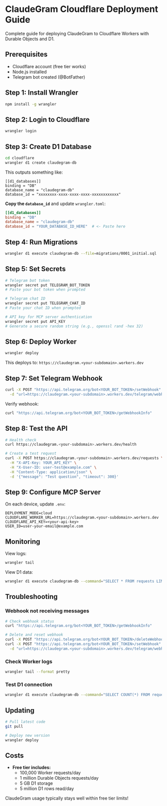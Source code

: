 # ClaudeGram Cloudflare Deployment Guide

Complete guide for deploying ClaudeGram to Cloudflare Workers with Durable Objects and D1.

## Prerequisites

- Cloudflare account (free tier works)
- Node.js installed
- Telegram bot created (@BotFather)

## Step 1: Install Wrangler

```bash
npm install -g wrangler
```

## Step 2: Login to Cloudflare

```bash
wrangler login
```

## Step 3: Create D1 Database

```bash
cd cloudflare
wrangler d1 create claudegram-db
```

This outputs something like:
```
[[d1_databases]]
binding = "DB"
database_name = "claudegram-db"
database_id = "xxxxxxxx-xxxx-xxxx-xxxx-xxxxxxxxxxxx"
```

**Copy the `database_id`** and update `wrangler.toml`:
```toml
[[d1_databases]]
binding = "DB"
database_name = "claudegram-db"
database_id = "YOUR_DATABASE_ID_HERE"  # <- Paste here
```

## Step 4: Run Migrations

```bash
wrangler d1 execute claudegram-db --file=migrations/0001_initial.sql
```

## Step 5: Set Secrets

```bash
# Telegram bot token
wrangler secret put TELEGRAM_BOT_TOKEN
# Paste your bot token when prompted

# Telegram chat ID
wrangler secret put TELEGRAM_CHAT_ID
# Paste your chat ID when prompted

# API key for MCP server authentication
wrangler secret put API_KEY
# Generate a secure random string (e.g., openssl rand -hex 32)
```

## Step 6: Deploy Worker

```bash
wrangler deploy
```

This deploys to: `https://claudegram.<your-subdomain>.workers.dev`

## Step 7: Set Telegram Webhook

```bash
curl -X POST "https://api.telegram.org/bot<YOUR_BOT_TOKEN>/setWebhook" \
  -d "url=https://claudegram.<your-subdomain>.workers.dev/telegram/webhook"
```

Verify webhook:
```bash
curl "https://api.telegram.org/bot<YOUR_BOT_TOKEN>/getWebhookInfo"
```

## Step 8: Test the API

```bash
# Health check
curl https://claudegram.<your-subdomain>.workers.dev/health

# Create a test request
curl -X POST https://claudegram.<your-subdomain>.workers.dev/requests \
  -H "X-API-Key: YOUR_API_KEY" \
  -H "X-User-ID: user-test@example.com" \
  -H "Content-Type: application/json" \
  -d '{"message": "Test question", "timeout": 300}'
```

## Step 9: Configure MCP Server

On each device, update `.env`:
```
DEPLOYMENT_MODE=cloud
CLOUDFLARE_WORKER_URL=https://claudegram.<your-subdomain>.workers.dev
CLOUDFLARE_API_KEY=<your-api-key>
USER_ID=user-your-email@example.com
```

## Monitoring

View logs:
```bash
wrangler tail
```

View D1 data:
```bash
wrangler d1 execute claudegram-db --command="SELECT * FROM requests LIMIT 10"
```

## Troubleshooting

### Webhook not receiving messages
```bash
# Check webhook status
curl "https://api.telegram.org/bot<YOUR_BOT_TOKEN>/getWebhookInfo"

# Delete and reset webhook
curl -X POST "https://api.telegram.org/bot<YOUR_BOT_TOKEN>/deleteWebhook"
curl -X POST "https://api.telegram.org/bot<YOUR_BOT_TOKEN>/setWebhook" \
  -d "url=https://claudegram.<your-subdomain>.workers.dev/telegram/webhook"
```

### Check Worker logs
```bash
wrangler tail --format pretty
```

### Test D1 connection
```bash
wrangler d1 execute claudegram-db --command="SELECT COUNT(*) FROM requests"
```

## Updating

```bash
# Pull latest code
git pull

# Deploy new version
wrangler deploy
```

## Costs

- **Free tier includes:**
  - 100,000 Worker requests/day
  - 1 million Durable Objects requests/day
  - 5 GB D1 storage
  - 5 million D1 rows read/day

ClaudeGram usage typically stays well within free tier limits!
